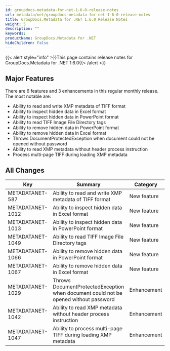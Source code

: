 ```yaml
---
id: groupdocs-metadata-for-net-1-6-0-release-notes
url: metadata/net/groupdocs-metadata-for-net-1-6-0-release-notes
title: GroupDocs.Metadata for .NET 1.6.0 Release Notes
weight: 5
description: ""
keywords: 
productName: GroupDocs.Metadata for .NET
hideChildren: False
---
```

{{< alert style="info" >}}This page contains release notes for GroupDocs.Metadata for .NET 1.6.0{{< /alert >}}

## Major Features

There are 6 features and 3 enhancements in this regular monthly release. The most notable are:

*   Ability to read and write XMP metadata of TIFF format
*   Ability to inspect hidden data in Excel format
*   Ability to inspect hidden data in PowerPoint format
*   Ability to read TIFF Image File Directory tags
*   Ability to remove hidden data in PowerPoint format
*   Ability to remove hidden data in Excel format
*   Throws DocumentProtectedException when document could not be opened without password
*   Ability to read XMP metadata without header process instruction
*   Process multi-page TIFF during loading XMP metadata

## All Changes

| Key | Summary | Category |
| --- | --- | --- |
| METADATANET-587 | Ability to read and write XMP metadata of TIFF format | New feature |
| METADATANET-1012 | Ability to inspect hidden data in Excel format | New feature |
| METADATANET-1013 | Ability to inspect hidden data in PowerPoint format | New feature |
| METADATANET-1049 | Ability to read TIFF Image File Directory tags | New feature |
| METADATANET-1066 | Ability to remove hidden data in PowerPoint format | New feature |
| METADATANET-1067 | Ability to remove hidden data in Excel format | New feature |
| METADATANET-1029 | Throws DocumentProtectedException when document could not be opened without password | Enhancement |
| METADATANET-1042 | Ability to read XMP metadata without header process instruction | Enhancement |
| METADATANET-1047 | Ability to process multi-page TIFF during loading XMP metadata | Enhancement |
